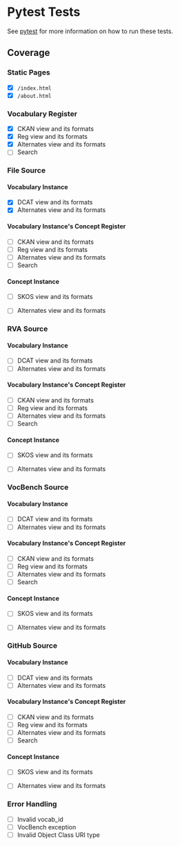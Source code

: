 # Pytest Tests
See [pytest](https://docs.pytest.org/en/latest/) for more information on how to run these tests.

## Coverage

### Static Pages
- [x] `/index.html`
- [x] `/about.html`

### Vocabulary Register
- [x] CKAN view and its formats
- [x] Reg view and its formats
- [x] Alternates view and its formats
- [ ] Search

### File Source

#### Vocabulary Instance
- [x] DCAT view and its formats
- [x] Alternates view and its formats

#### Vocabulary Instance's Concept Register
- [ ] CKAN view and its formats
- [ ] Reg view and its formats
- [ ] Alternates view and its formats
- [ ] Search

#### Concept Instance
- [ ] SKOS view and its formats
- [ ] Alternates view and its formats


### RVA Source

#### Vocabulary Instance
- [ ] DCAT view and its formats
- [ ] Alternates view and its formats

#### Vocabulary Instance's Concept Register
- [ ] CKAN view and its formats
- [ ] Reg view and its formats
- [ ] Alternates view and its formats
- [ ] Search

#### Concept Instance
- [ ] SKOS view and its formats
- [ ] Alternates view and its formats


### VocBench Source

#### Vocabulary Instance
- [ ] DCAT view and its formats
- [ ] Alternates view and its formats

#### Vocabulary Instance's Concept Register
- [ ] CKAN view and its formats
- [ ] Reg view and its formats
- [ ] Alternates view and its formats
- [ ] Search

#### Concept Instance
- [ ] SKOS view and its formats
- [ ] Alternates view and its formats


### GitHub Source

#### Vocabulary Instance
- [ ] DCAT view and its formats
- [ ] Alternates view and its formats

#### Vocabulary Instance's Concept Register
- [ ] CKAN view and its formats
- [ ] Reg view and its formats
- [ ] Alternates view and its formats
- [ ] Search

#### Concept Instance
- [ ] SKOS view and its formats
- [ ] Alternates view and its formats


### Error Handling
- [ ] Invalid vocab_id
- [ ] VocBench exception
- [ ] Invalid Object Class URI type